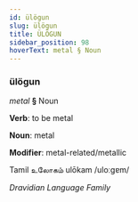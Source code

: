 ```yaml
---
id: ülögun
slug: ülögun
title: ÜLÖGUN
sidebar_position: 98
hoverText: metal § Noun
---
```


### ülögun

*metal* **§** Noun

**Verb**: to be metal

**Noun**: metal

**Modifier**: metal-related/metallic

Tamil உலோகம் ulōkam /uloːɡɐm/

*Dravidian Language Family*